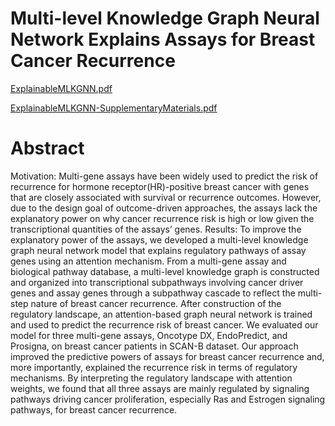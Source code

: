 # Multi-level Knowledge Graph Neural Network Explains Assays for Breast Cancer Recurrence

[ExplainableMLKGNN.pdf](https://github.com/JoonHyeongPark/ExplainableMLKGNN/files/10554431/ExplainableMLKGNN.pdf)

[ExplainableMLKGNN-SupplementaryMaterials.pdf](https://github.com/JoonHyeongPark/ExplainableMLKGNN/files/10554430/ExplainableMLKGNN-SupplementaryMaterials.pdf)

# Abstract
Motivation: Multi-gene assays have been widely used to predict the risk of recurrence for hormone receptor(HR)-positive breast cancer with genes that are closely associated with survival or recurrence outcomes. However, due to the design goal of outcome-driven approaches, the assays lack the explanatory power on why cancer recurrence risk is high or low given the transcriptional quantities of the assays’ genes.
Results: To improve the explanatory power of the assays, we developed a multi-level knowledge graph neural network model that explains regulatory pathways of assay genes using an attention mechanism. From a multi-gene assay and biological pathway database, a multi-level knowledge graph is constructed and organized into transcriptional subpathways involving cancer driver genes and assay genes through a subpathway cascade to reflect the multi-step nature of breast cancer recurrence. After construction of the regulatory landscape, an attention-based graph neural network is trained and used to predict the recurrence risk of breast cancer. We evaluated our model for three multi-gene assays, Oncotype DX, EndoPredict, and Prosigna, on breast cancer patients in SCAN-B dataset. Our approach improved the predictive powers of assays for breast cancer recurrence and, more importantly, explained the recurrence risk in terms of regulatory mechanisms. By interpreting the regulatory landscape with attention weights, we found that all three assays are mainly regulated by signaling pathways driving cancer proliferation, especially Ras and Estrogen signaling pathways, for breast cancer recurrence.
